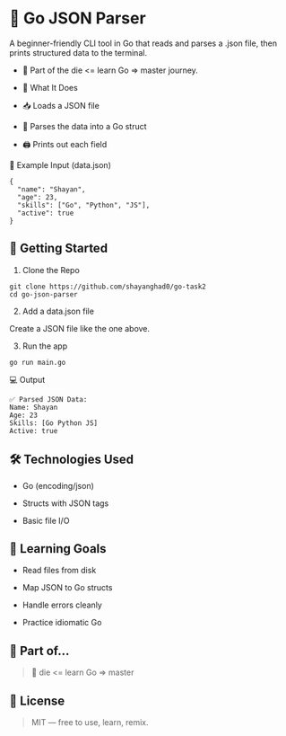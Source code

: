 # 📄 Go JSON Parser

A beginner-friendly CLI tool in Go that reads and parses a .json file, then prints structured data to the terminal.

- 🎯 Part of the die <= learn Go => master journey.
 
- 🧠 What It Does

- 📥 Loads a JSON file

- 🧩 Parses the data into a Go struct

- 🖨️ Prints out each field

📁 Example Input (data.json)
```
{
  "name": "Shayan",
  "age": 23,
  "skills": ["Go", "Python", "JS"],
  "active": true
}
```
## 🚀 Getting Started

1. Clone the Repo
```
git clone https://github.com/shayanghad0/go-task2
cd go-json-parser
```
2. Add a data.json file

Create a JSON file like the one above.

3. Run the app
```
go run main.go
```
💻 Output
```
✅ Parsed JSON Data:
Name: Shayan
Age: 23
Skills: [Go Python JS]
Active: true
```
## 🛠️ Technologies Used

- Go (encoding/json)

- Structs with JSON tags

- Basic file I/O

## 🧰 Learning Goals

- Read files from disk

- Map JSON to Go structs

- Handle errors cleanly

- Practice idiomatic Go

## 🧠 Part of...
>📘 die <= learn Go => master

## 📜 License
> MIT — free to use, learn, remix.